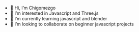 - 👋 Hi, I’m Chigomezgo
- 👀 I’m interested in Javascript and Three.js
- 🌱 I’m currently learning javascript and blender
- 💞️ I’m looking to collaborate on beginner javascript projects
